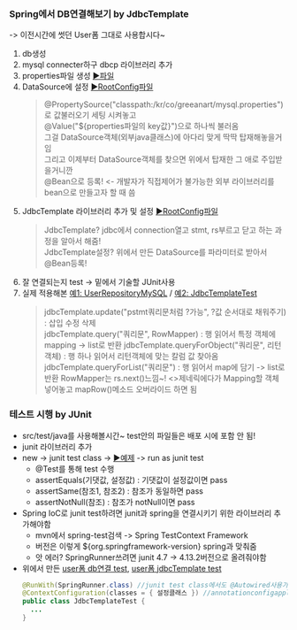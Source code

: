 ### Spring에서 DB연결해보기 by JdbcTemplate
-> 이전시간에 썻던 User폼 그대로 사용합시다~  
1. db생성
2. mysql connecter하구 dbcp 라이브러리 추가 
3. properties파일 생성 [▶파일](../220901_hello/src/main/java/kr/co/greenart/config/mysql.properties)
4. DataSource에 설정 [▶RootConfig파일](../220901_hello/src/main/java/kr/co/greenart/config/RootConfig.java)  
   > @PropertySource("classpath:/kr/co/greeanart/mysql.properties")로 값불러오기 세팅 시켜놓고  
   > @Value("${properties파일의 key값}")으로 하나씩 불러옴  
   > 그걸 DataSource객체(외부java클래스)에 아다리 맞게 딱딱 탑재해놓을거임  
   > 그리고 이제부터 DataSource객체를 찾으면 위에서 탑재한 그 애로 주입받을거니깐  
   > @Bean으로 등록! <- 개발자가 직접제어가 불가능한 외부 라이브러리를 bean으로 만들고자 할 때 씀  
5. JdbcTemplate 라이브러리 추가 및 설정 [▶RootConfig파일](../220901_hello/src/main/java/kr/co/greenart/config/RootConfig.java)
   > JdbcTemplate? jdbc에서 connection열고 stmt, rs부르고 닫고 하는 과정을 알아서 해줌!  
   > JdbcTemplate설정? 위에서 만든 DataSource를 파라미터로 받아서 @Bean등록!  
6. 잘 연결되는지 test -> 밑에서 기술할 JUnit사용
7. 실제 적용해본 [예1: UserRepositoryMySQL](../220901_hello/src/main/java/kr/co/greenart/model/UserRepositoryMySQL.java) / [예2: JdbcTemplateTest](../220901_hello/src/test/java/kr/co/greenart/JdbcTemplateTest.java)
   > jdbcTemplate.update("pstmt쿼리문처럼 ?가능", ?값 순서대로 채워주기) : 삽입 수정 삭제   
   > jdbcTemplate.query("쿼리문", RowMapper) : 행 읽어서 특정 객체에 mapping -> list로 반환
   > jdbcTemplate.queryForObject("쿼리문", 리턴객체) : 행 하나 읽어서 리턴객체에 맞는 칼럼 값 찾아옴
   > jdbcTemplate.queryForList("쿼리문") : 행 읽어서 map에 담기 -> list로 반환
   > RowMapper는 rs.next()느낌~! <>제네릭에다가 Mapping할 객체 넣어놓고 mapRow()메소드 오버라이드 하면 됨   

### 테스트 시행 by JUnit 
- src/test/java를 사용해볼시간~ test안의 파일들은 배포 시에 포함 안 됨!
- junit 라이브러리 추가
- new -> junit test class -> [▶예제](../220901_hello/src/test/java/kr/co/greenart/MyFirstTest.java) -> run as junit test
  - @Test를 통해 test 수행
  - assertEquals(기댓값, 설정값) : 기댓값이 설정값이면 pass
  - assertSame(참조1, 참조2) : 참조가 동일하면 pass
  - assertNotNull(참조) : 참조가 notNull이면 pass
- Spring IoC로 junit test하려면 junit과 spring을 연결시키기 위한 라이브러리 추가해야함
  - mvn에서 spring-test검색 -> Spring TestContext Framework
  - 버전은 이렇게 <version>${org.springframework-version}</version> spring과 맞춰줌
  - 앗 에러? SpringRunner쓰려면 junit 4.7 -> 4.13.2버전으로 올려줘야함
- 위에서 만든 [user폼 db연결 test](../220901_hello/src/test/java/kr/co/greenart/DataSourceTest.java), [user폼 jdbcTemplate test](../220901_hello/src/test/java/kr/co/greenart/JdbcTemplateTest.java)
  ```java
  @RunWith(SpringRunner.class) //junit test class에서도 @Autowired사용가능
  @ContextConfiguration(classes = { 설정클래스 }) //annotationconfigapplicationcontext("설정클래스")와 같은거임
  public class JdbcTemplateTest { 
    ... 
  }
  ```
